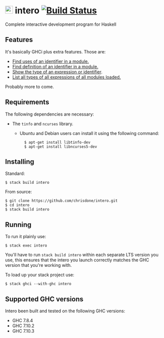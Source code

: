 # <img src="https://github.com/chrisdone/intero/raw/master/images/intero.svg" height=25> intero [![Build Status](https://travis-ci.org/chrisdone/intero.png)](https://travis-ci.org/chrisdone/intero)

Complete interactive development program for Haskell

## Features

It's basically GHCi plus extra features. Those are:

* [Find uses of an identifier in a module.](https://github.com/chrisdone/intero/blob/master/src/test/Main.hs#L118)
* [Find definition of an identifier in a module.](https://github.com/chrisdone/intero/blob/master/src/test/Main.hs#L143)
* [Show the type of an expression or identifier](https://github.com/chrisdone/intero/blob/master/src/test/Main.hs#L82).
* [List all types of all expressions of all modules loaded.](https://github.com/chrisdone/intero/blob/master/src/test/Main.hs#L98)

Probably more to come.

## Requirements

The following dependencies are necessary:

* The `tinfo` and `ncurses` library.

  * Ubuntu and Debian users can install it using the following
    command:

          $ apt-get install libtinfo-dev
          $ apt-get install libncurses5-dev

## Installing

Standard:

    $ stack build intero

From source:

    $ git clone https://github.com/chrisdone/intero.git
    $ cd intero
    $ stack build intero

## Running

To run it plainly use:

    $ stack exec intero

You'll have to run `stack build intero` within each separate LTS
version you use, this ensures that the intero you launch correctly
matches the GHC version that you're working with.

To load up your stack project use:

    $ stack ghci --with-ghc intero

## Supported GHC versions

Intero been built and tested on the following GHC versions:

* GHC 7.8.4
* GHC 7.10.2
* GHC 7.10.3
